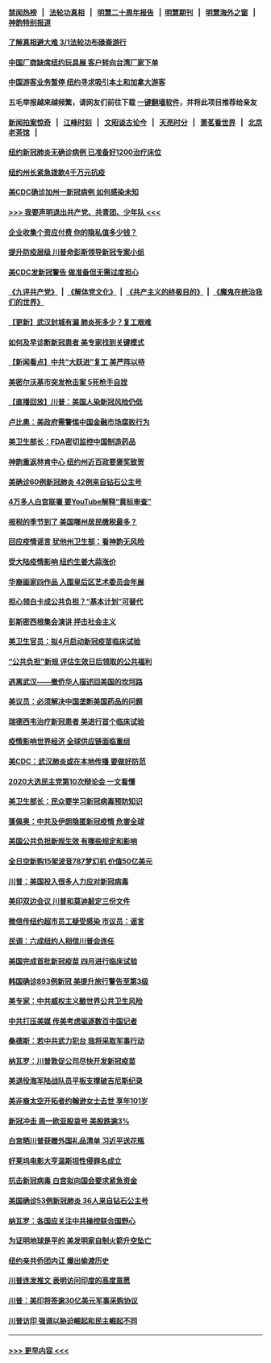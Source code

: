 #### [禁闻热榜](热点新闻.md?=0)  &nbsp;&nbsp;|&nbsp;&nbsp; [法轮功真相](https://github.com/gfw-breaker/truth/blob/master/README.md?=0) &nbsp;&nbsp;|&nbsp;&nbsp; [明慧二十周年报告](https://github.com/gfw-breaker/mh-reports/blob/master/README.md?=0) &nbsp;&nbsp;|&nbsp;&nbsp;[明慧期刊](https://github.com/gfw-breaker/mh-qikan) &nbsp;&nbsp;|&nbsp;&nbsp; [明慧海外之窗](https://github.com/gfw-breaker/mh-news/blob/master/README.md?=0) &nbsp;&nbsp;|&nbsp;&nbsp; [神韵特别报道](https://github.com/gfw-breaker/mh-news/blob/master/shenyun.md?=0)
#### [了解真相避大难  3/1法轮功布碌崙游行](../pages/nsc412/n11899501.md?t=02271702) 
#### [中国厂商缺席纽约玩具展  客户转向台湾厂家下单](../pages/nsc412/n11899505.md?t=02271702) 
#### [中国游客业务暂停  纽约寻求吸引本土和加拿大游客](../pages/nsc412/n11899492.md?t=02271702) 
#### 五毛举报越来越频繁，请网友们前往下载 [一键翻墙软件](https://github.com/gfw-breaker/ssr-accounts)，并将此项目推荐给亲友
#### [新闻拍案惊奇](https://github.com/gfw-breaker/banned-news/blob/master/pages/link4.md) &nbsp;&nbsp;|&nbsp;&nbsp; [江峰时刻](https://github.com/gfw-breaker/banned-news/blob/master/pages/link4.md) &nbsp;&nbsp;|&nbsp;&nbsp; [文昭谈古论今](https://github.com/gfw-breaker/banned-news/blob/master/pages/link4.md) &nbsp;&nbsp;|&nbsp;&nbsp; [天亮时分](https://github.com/gfw-breaker/banned-news/blob/master/pages/link4.md) &nbsp;&nbsp;|&nbsp;&nbsp; [萧茗看世界](https://github.com/gfw-breaker/banned-news/blob/master/pages/link4.md) &nbsp;&nbsp;|&nbsp;&nbsp; [北京老茶馆](https://github.com/gfw-breaker/banned-news/blob/master/pages/link4.md) &nbsp;&nbsp;|&nbsp;&nbsp; 
#### [纽约新冠肺炎无确诊病例  已准备好1200治疗床位](../pages/nsc412/n11899474.md?t=02271702) 
#### [纽约州长紧急拨款4千万元抗疫](../pages/nsc412/n11899477.md?t=02271702) 
#### [美CDC确诊加州一新冠病例 如何感染未知](../pages/nsc412/n11899165.md?t=02271702) 
#### [>>> 我要声明退出共产党、共青团、少年队 <<<](https://github.com/begood0513/goodnews/blob/master/quit/letter.md) 
#### [企业收集个资应付费 你的隐私值多少钱？](../pages/nsc412/n11898097.md?t=02271702) 
#### [提升防疫层级 川普命彭斯领导新冠专案小组](../pages/nsc412/n11898934.md?t=02271702) 
#### [美CDC发新冠警告 做准备但无需过度担心](../pages/nsc412/n11898923.md?t=02271702) 
#### [《九评共产党》](https://github.com/begood0513/9ping.md/blob/master/README.md) &nbsp;|&nbsp; [《解体党文化》](../../../../jtdwh.md/blob/master/README.md)  &nbsp;|&nbsp; [《共产主义的终极目的》](../../../../gczydzjmd.md/blob/master/README.md) &nbsp;|&nbsp; [《魔鬼在统治我们的世界》](../../../../mgztzwmdsj.md/blob/master/README.md) 
#### [【更新】武汉封城有漏 肺炎死多少？复工艰难](../pages/nsc412/n11890652.md?t=02271702) 
#### [如何及早诊断新冠患者 美专家找到关键模式](../pages/nsc412/n11898626.md?t=02271702) 
#### [【新闻看点】中共“大跃进”复工 美严阵以待](../pages/nsc412/n11898221.md?t=02271702) 
#### [美密尔沃基市突发枪击案 5死枪手自戕](../pages/nsc412/n11898687.md?t=02271702) 
#### [【直播回放】川普：美国人染新冠风险仍低](../pages/nsc412/n11898088.md?t=02271702) 
#### [卢比奥：美政府需警惕中国金融市场腐败行为](../pages/nsc412/n11898327.md?t=02271702) 
#### [美卫生部长：FDA密切监控中国制造药品](../pages/nsc412/n11898231.md?t=02271702) 
#### [神韵重返林肯中心 纽约州近百政要褒奖致贺](../pages/nsc412/n11893366.md?t=02271702) 
#### [美确诊60例新冠肺炎 42例来自钻石公主号](../pages/nsc412/n11898098.md?t=02271702) 
#### [4万多人白宫联署 要YouTube解释“黄标审查”](../pages/nsc412/n11897803.md?t=02271702) 
#### [报税的季节到了 美国哪州居民缴税最多？](../pages/nsc412/n11897626.md?t=02271702) 
#### [回应疫情谣言 犹他州卫生部：看神韵无风险](../pages/nsc412/n11896078.md?t=02271702) 
#### [受大陆疫情影响  纽约生姜大蒜涨价](../pages/nsc412/n11896485.md?t=02271702) 
#### [华裔画家四作品  入围皇后区艺术委员会年展](../pages/nsc412/n11896497.md?t=02271702) 
#### [担心领白卡成公共负担？“基本计划”可替代](../pages/nsc412/n11896478.md?t=02271702) 
#### [彭斯密西根集会演讲 抨击社会主义](../pages/nsc412/n11896543.md?t=02271702) 
#### [美卫生官员：拟4月启动新冠疫苗临床试验](../pages/nsc412/n11896357.md?t=02271702) 
#### [“公共负担”新规  评估生效日后领取的公共福利](../pages/nsc412/n11893847.md?t=02271702) 
#### [逃离武汉——撤侨华人描述回美国的坎坷路](../pages/nsc412/n11895897.md?t=02271702) 
#### [美议员：必须解决中国垄断美国药品的问题](../pages/nsc412/n11895991.md?t=02271702) 
#### [瑞德西韦治疗新冠患者 美进行首个临床试验](../pages/nsc412/n11895845.md?t=02271702) 
#### [疫情影响世界经济 全球供应链面临重组](../pages/nsc412/n11895634.md?t=02271702) 
#### [美CDC：武汉肺炎或在本地传播 要做好防范](../pages/nsc412/n11895597.md?t=02271702) 
#### [2020大选民主党第10次辩论会 一文看懂](../pages/nsc412/n11895486.md?t=02271702) 
#### [美卫生部长：民众要学习新冠病毒预防知识](../pages/nsc412/n11895308.md?t=02271702) 
#### [蓬佩奥：中共及伊朗隐匿新冠疫情 危害全球](../pages/nsc412/n11895492.md?t=02271702) 
#### [美国公共负担新规生效 有哪些规定和影响](../pages/nsc412/n11893866.md?t=02271702) 
#### [全日空新购15架波音787梦幻机 价值50亿美元](../pages/nsc412/n11895154.md?t=02271702) 
#### [川普：美国投入很多人力应对新冠病毒](../pages/nsc412/n11894977.md?t=02271702) 
#### [美印双边会议 川普和莫迪敲定三份文件](../pages/nsc412/n11894247.md?t=02271702) 
#### [微信传纽约超市员工疑受感染  市议员：谣言](../pages/nsc412/n11893861.md?t=02271702) 
#### [民调：六成纽约人相信川普会连任](../pages/nsc412/n11893884.md?t=02271702) 
#### [美国完成首批新冠疫苗 四月进行临床试验](../pages/nsc412/n11893526.md?t=02271702) 
#### [韩国确诊893例新冠 美提升旅行警告至第3级](../pages/nsc412/n11893662.md?t=02271702) 
#### [美专家：中共威权主义酿世界公共卫生风险](../pages/nsc412/n11893474.md?t=02271702) 
#### [中共打压美媒 传美考虑驱逐数百中国记者](../pages/nsc412/n11893178.md?t=02271702) 
#### [桑德斯：若中共武力犯台 我将采取军事行动](../pages/nsc412/n11893282.md?t=02271702) 
#### [纳瓦罗：川普敦促公司尽快开发新冠疫苗](../pages/nsc412/n11893211.md?t=02271702) 
#### [美退役海军陆战队员平板支撑破吉尼斯纪录](../pages/nsc412/n11893022.md?t=02271702) 
#### [美非裔太空开拓者约翰逊女士去世 享年101岁](../pages/nsc412/n11892917.md?t=02271702) 
#### [新冠冲击 周一欧亚股哀号 美股跌逾3%](../pages/nsc412/n11892648.md?t=02271702) 
#### [白宫晒川普获赠外国礼品清单 习近平送花瓶](../pages/nsc412/n11892985.md?t=02271702) 
#### [好莱坞电影大亨温斯坦性侵罪名成立](../pages/nsc412/n11892907.md?t=02271702) 
#### [抗击新冠病毒 白宫拟向国会要求紧急资金](../pages/nsc412/n11892943.md?t=02271702) 
#### [美国确诊53例新冠肺炎 36人来自钻石公主号](../pages/nsc412/n11892877.md?t=02271702) 
#### [纳瓦罗：各国应关注中共操控联合国野心](../pages/nsc412/n11892856.md?t=02271702) 
#### [为证明地球是平的 美发明家自制火箭升空坠亡](../pages/nsc412/n11892645.md?t=02271702) 
#### [纽约亲共侨团内讧 爆出偷渡历史](../pages/nsc412/n11891235.md?t=02271702) 
#### [川普连发推文 表明访问印度的高度意愿](../pages/nsc412/n11891927.md?t=02271702) 
#### [川普：美印将签逾30亿美元军事采购协议](../pages/nsc412/n11892494.md?t=02271702) 
#### [川普访印 强调以胁迫崛起和民主崛起不同](../pages/nsc412/n11891855.md?t=02271702) 

----
#### [ >>> 更早内容 <<< ](../indexes/nsc412-earlier.md)
